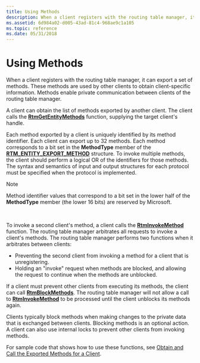 ```yaml
---
title: Using Methods
description: When a client registers with the routing table manager, it can export a set of methods. These methods are used by other clients to obtain client-specific information. Methods enable private communication between clients of the routing table manager.
ms.assetid: 6d984a02-d005-43ad-81c4-968ae9c1a105
ms.topic: reference
ms.date: 05/31/2018
---
```


# Using Methods

When a client registers with the routing table manager, it can export a set of methods. These methods are used by other clients to obtain client-specific information. Methods enable private communication between clients of the routing table manager.

A client can obtain the list of methods exported by another client. The client calls the [**RtmGetEntityMethods**](/windows/desktop/api/Rtmv2/nf-rtmv2-rtmgetentitymethods) function, supplying the target client's handle.

Each method exported by a client is uniquely identified by its method identifier. Each client can export up to 32 methods. Each method corresponds to a bit set in the **MethodType** member of the [**RTM\_ENTITY\_EXPORT\_METHOD**](/windows/win32/api/rtmv2/nc-rtmv2-_entity_method) structure. To invoke multiple methods, the client should perform a logical OR of the identifiers for those methods. The syntax and semantics of input and output structures for each protocol must be specified when the protocol is implemented.

> [!Note]  
> Method identifier values that correspond to a bit set in the lower half of the **MethodType** member (the lower 16 bits) are reserved by Microsoft.

 

To invoke a second client's method, a client calls the [**RtmInvokeMethod**](/windows/desktop/api/Rtmv2/nf-rtmv2-rtminvokemethod) function. The routing table manager arbitrates all requests to invoke a client's methods. The routing table manager performs two functions when it arbitrates between clients:

-   Preventing the second client from invoking a method for a client that is unregistering.
-   Holding an "invoke" request when methods are blocked, and allowing the request to continue when the methods are unblocked.

If a client must prevent other clients from executing its methods, the client can call [**RtmBlockMethods**](/windows/desktop/api/Rtmv2/nf-rtmv2-rtmblockmethods). The routing table manager will not allow a call to [**RtmInvokeMethod**](/windows/desktop/api/Rtmv2/nf-rtmv2-rtminvokemethod) to be processed until the client unblocks its methods again.

Clients typically block methods when making changes to the private data that is exchanged between clients. Blocking methods is an optional action. A client can also use internal locks to prevent other clients from invoking methods.

For sample code that shows how to use these functions, see [Obtain and Call the Exported Methods for a Client](obtain-and-call-the-exported-methods-for-a-client.md).

 

 




